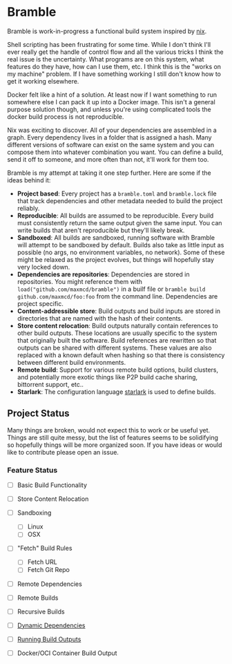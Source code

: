 # Bramble

Bramble is work-in-progress a functional build system inspired by [nix](https://nixos.org/).


Shell scripting has been frustrating for some time. While I don't think I'll ever really get the handle of control flow and all the various tricks I think the real issue is the uncertainty. What programs are on this system, what features do they have, how can I use them, etc. I think this is the "works on my machine" problem. If I have something working I still don't know how to get it working elsewhere.

Docker felt like a hint of a solution. At least now if I want something to run somewhere else I can pack it up into a Docker image. This isn't a general purpose solution though, and unless you're using complicated tools the docker build process is not reproducible.

Nix was exciting to discover. All of your dependencies are assembled in a graph. Every dependency lives in a folder that is assigned a hash. Many different versions of software can exist on the same system and you can compose them into whatever combination you want. You can define a build, send it off to someone, and more often than not, it'll work for them too.

Bramble is my attempt at taking it one step further. Here are some if the ideas behind it:

- **Project based**: Every project has a `bramble.toml` and `bramble.lock` file that track dependencies and other metadata needed to build the project reliably.
- **Reproducible**: All builds are assumed to be reproducible. Every build must consistently return the same output given the same input. You can write builds that aren't reproducible but they'll likely break.
- **Sandboxed**: All builds are sandboxed, running software with Bramble will attempt to be sandboxed by default. Builds also take as little input as possible (no args, no environment variables, no network). Some of these might be relaxed as the project evolves, but things will hopefully stay very locked down.
- **Dependencies are repositories**: Dependencies are stored in repositories. You might reference them with `load("github.com/maxmcd/bramble")` in a builf file or `bramble build github.com/maxmcd/foo:foo` from the command line. Dependencies are project specific.
- **Content-addressible store**: Build outputs and build inputs are stored in directories that are named with the hash of their contents.
- **Store content relocation**: Build outputs naturally contain references to other build outputs. These locations are usually specific to the system that originally built the software. Build references are rewritten so that outputs can be shared with different systems. These values are also replaced with a known default when hashing so that there is consistency between different build environments.
- **Remote build**: Support for various remote build options, build clusters, and potentially more exotic things like P2P build cache sharing, bittorrent support, etc..
- **Starlark**: The configuration language [starlark](https://github.com/google/starlark-go) is used to define builds.

## Project Status

Many things are broken, would not expect this to work or be useful yet. Things are still quite messy, but the list of features seems to be solidifying so hopefully things will be more organized soon. If you have ideas or would like to contribute please open an issue.

### Feature Status

- [ ] Basic Build Functionality
- [ ] Store Content Relocation
- [ ] Sandboxing
    - [ ] Linux
    - [ ] OSX
- [ ] "Fetch" Build Rules
    - [ ] Fetch URL
    - [ ] Fetch Git Repo
- [ ] Remote Dependencies
- [ ] Remote Builds
- [ ] Recursive Builds
- [ ] [Dynamic Dependencies](./notes/25-dynamic-dependencies.md)
- [ ] [Running Build Outputs](https://github.com/maxmcd/bramble/issues/25)
- [ ] Docker/OCI Container Build Output


